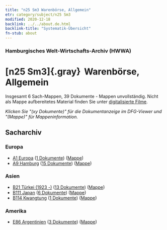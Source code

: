 ```yaml
---
title: "n25 Sm3 Warenbörse, Allgemein"
etr: category/subject/n25 Sm3
modified: 2020-12-18
backlink: ../../about.de.html
backlink-title: "Systematik-Übersicht"
fn-stub: about
---
```


### Hamburgisches Welt-Wirtschafts-Archiv (HWWA)
# [n25 Sm3]{.gray}&#8201; Warenbörse, Allgemein&#160; 




Insgesamt 6 Sach-Mappen, 39 Dokumente - Mappen unvollständig.
Nicht als Mappe aufbereitetes Material finden Sie unter [digitalisierte Filme](/film/h1_sh).

_Klicken Sie "(xy Dokumente)" für die Dokumentanzeige im DFG-Viewer und "(Mappe)" für Mappeninformation._

## Sacharchiv




### Europa

- [A1 Europa](../../../geo/about.de.html#A1) (<a href="https://dfg-viewer.de/show/?tx_dlf[id]=https://pm20.zbw.eu/mets/sh/1408xx/140892/1454xx/145489/public.mets.de.xml" target="_blank">1 Dokumente</a>) ([Mappe](http://purl.org/pressemappe20/folder/sh/140892,145489))
- [A9 Hamburg](../../../geo/about.de.html#A9) (<a href="https://dfg-viewer.de/show/?tx_dlf[id]=https://pm20.zbw.eu/mets/sh/1409xx/140905/1454xx/145489/public.mets.de.xml" target="_blank">15 Dokumente</a>) ([Mappe](http://purl.org/pressemappe20/folder/sh/140905,145489))

### Asien

- [B21 Türkei (1923 -)](../../../geo/about.de.html#B21) (<a href="https://dfg-viewer.de/show/?tx_dlf[id]=https://pm20.zbw.eu/mets/sh/1411xx/141111/1454xx/145489/public.mets.de.xml" target="_blank">13 Dokumente</a>) ([Mappe](http://purl.org/pressemappe20/folder/sh/141111,145489))
- [B111 Japan](../../../geo/about.de.html#B111) (<a href="https://dfg-viewer.de/show/?tx_dlf[id]=https://pm20.zbw.eu/mets/sh/1412xx/141272/1454xx/145489/public.mets.de.xml" target="_blank">6 Dokumente</a>) ([Mappe](http://purl.org/pressemappe20/folder/sh/141272,145489))
- [B114 Kwangtung](../../../geo/about.de.html#B114) (<a href="https://dfg-viewer.de/show/?tx_dlf[id]=https://pm20.zbw.eu/mets/sh/1412xx/141275/1454xx/145489/public.mets.de.xml" target="_blank">1 Dokumente</a>) ([Mappe](http://purl.org/pressemappe20/folder/sh/141275,145489))

### Amerika

- [E86 Argentinien](../../../geo/about.de.html#E86) (<a href="https://dfg-viewer.de/show/?tx_dlf[id]=https://pm20.zbw.eu/mets/sh/1416xx/141692/1454xx/145489/public.mets.de.xml" target="_blank">3 Dokumente</a>) ([Mappe](http://purl.org/pressemappe20/folder/sh/141692,145489))


